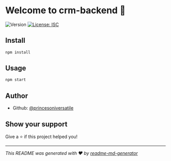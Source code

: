 # Welcome to crm-backend 👋
![Version](https://img.shields.io/badge/version-1.0.0-blue.svg?cacheSeconds=2592000)
[![License: ISC](https://img.shields.io/badge/License-ISC-yellow.svg)](#)

## Install

```sh
npm install
```

## Usage

```sh
npm start
```

## Author

* Github: [@princesoniversatile](https://github.com/princesoniversatile)

## Show your support

Give a ⭐️ if this project helped you!


***
_This README was generated with ❤️ by [readme-md-generator](https://github.com/kefranabg/readme-md-generator)_